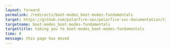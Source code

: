 ```yaml
---
layout: forward
permalink: /redirects/boot-modes_boot-modes-fundamentals
target: https://github.com/polarfire-soc/polarfire-soc-documentation/tree/master/knowledge-base/boot-modes/boot-mode-0-fundamentals.md
targetname: boot-modes_boot-modes-fundamentals
targettitle: taking you to boot-modes_boot-modes-fundamentals
time: 0
message: this page has moved
---
```

